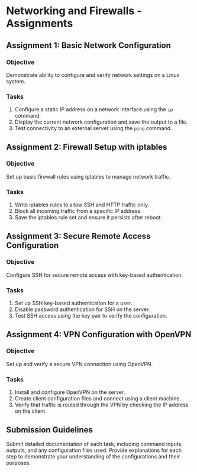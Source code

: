 # Networking and Firewalls - Assignments

## Assignment 1: Basic Network Configuration

### Objective
Demonstrate ability to configure and verify network settings on a Linux system.

### Tasks
1. Configure a static IP address on a network interface using the `ip` command.
2. Display the current network configuration and save the output to a file.
3. Test connectivity to an external server using the `ping` command.

## Assignment 2: Firewall Setup with iptables

### Objective
Set up basic firewall rules using iptables to manage network traffic.

### Tasks
1. Write iptables rules to allow SSH and HTTP traffic only.
2. Block all incoming traffic from a specific IP address.
3. Save the iptables rule set and ensure it persists after reboot.

## Assignment 3: Secure Remote Access Configuration

### Objective
Configure SSH for secure remote access with key-based authentication.

### Tasks
1. Set up SSH key-based authentication for a user.
2. Disable password authentication for SSH on the server.
3. Test SSH access using the key pair to verify the configuration.

## Assignment 4: VPN Configuration with OpenVPN

### Objective
Set up and verify a secure VPN connection using OpenVPN.

### Tasks
1. Install and configure OpenVPN on the server.
2. Create client configuration files and connect using a client machine.
3. Verify that traffic is routed through the VPN by checking the IP address on the client.

## Submission Guidelines

Submit detailed documentation of each task, including command inputs, outputs, and any configuration files used. Provide explanations for each step to demonstrate your understanding of the configurations and their purposes.
